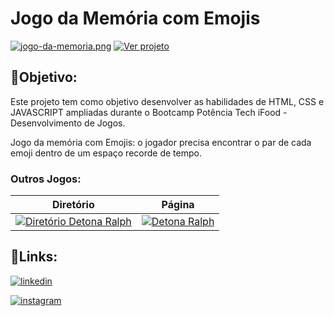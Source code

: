 # Jogo da Memória com Emojis


[![jogo-da-memoria.png](https://i.postimg.cc/QMqPkch3/jogo-da-memoria.png)](https://euingridsouza.github.io/Jogo_da_memoria/)
[![Ver projeto](https://img.shields.io/badge/Ver_projeto-black?style=for-the-badge&logoColor=white)](https://euingridsouza.github.io/Jogo_da_memoria/)



## 🎯Objetivo:


Este projeto tem como objetivo desenvolver as habilidades de HTML, CSS e JAVASCRIPT ampliadas durante o Bootcamp Potência Tech iFood - Desenvolvimento de Jogos.

Jogo da memória com Emojis: o jogador precisa encontrar o par de cada emoji dentro de um espaço recorde de tempo.




### Outros Jogos:
| Diretório  | Página|
| ------------- | ------------- |
| [![Diretório Detona Ralph](https://img.shields.io/badge/Detona_Ralph-black?style=for-the-badge&logo=github&logoColor=white)](https://github.com/EuIngridSouza/Game_Detona-Ralph)  | [![Detona Ralph](https://img.shields.io/badge/Detona_Ralph-black?style=for-the-badge&logoColor=white)](https://euingridsouza.github.io/Game_Detona-Ralph/)  |



## 🔗Links: 

[![linkedin](https://img.shields.io/badge/linkedin-0A66C2?style=for-the-badge&logo=linkedin&logoColor=white)](https://www.linkedin.com/in/ingrid-coelho-de-abreu-de-souza?utm_source=share&utm_campaign=share_via&utm_content=profile&utm_medium=android_app)

[![instagram](https://img.shields.io/badge/instagram-0A66C2?style=for-the-badge&logo=instagram&logoColor=white)](https://instagram.com/ingridcoelhoab.s?utm_source=qr&igshid=ZDExYjZkNGI0OA==)
